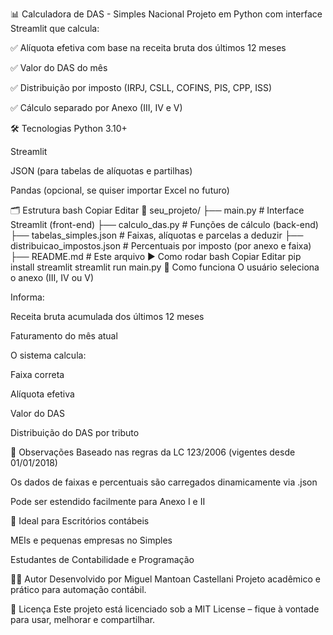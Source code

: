 📊 Calculadora de DAS - Simples Nacional
Projeto em Python com interface Streamlit que calcula:

✅ Alíquota efetiva com base na receita bruta dos últimos 12 meses

✅ Valor do DAS do mês

✅ Distribuição por imposto (IRPJ, CSLL, COFINS, PIS, CPP, ISS)

✅ Cálculo separado por Anexo (III, IV e V)

🛠 Tecnologias
Python 3.10+

Streamlit

JSON (para tabelas de alíquotas e partilhas)

Pandas (opcional, se quiser importar Excel no futuro)

🗂 Estrutura
bash
Copiar
Editar
📁 seu_projeto/
├── main.py                     # Interface Streamlit (front-end)
├── calculo_das.py              # Funções de cálculo (back-end)
├── tabelas_simples.json        # Faixas, alíquotas e parcelas a deduzir
├── distribuicao_impostos.json # Percentuais por imposto (por anexo e faixa)
├── README.md                   # Este arquivo
▶️ Como rodar
bash
Copiar
Editar
pip install streamlit
streamlit run main.py
🧠 Como funciona
O usuário seleciona o anexo (III, IV ou V)

Informa:

Receita bruta acumulada dos últimos 12 meses

Faturamento do mês atual

O sistema calcula:

Faixa correta

Alíquota efetiva

Valor do DAS

Distribuição do DAS por tributo

📌 Observações
Baseado nas regras da LC 123/2006 (vigentes desde 01/01/2018)

Os dados de faixas e percentuais são carregados dinamicamente via .json

Pode ser estendido facilmente para Anexo I e II

💼 Ideal para
Escritórios contábeis

MEIs e pequenas empresas no Simples

Estudantes de Contabilidade e Programação

👨‍💻 Autor
Desenvolvido por Miguel Mantoan Castellani
Projeto acadêmico e prático para automação contábil.

📄 Licença
Este projeto está licenciado sob a MIT License – fique à vontade para usar, melhorar e compartilhar.
